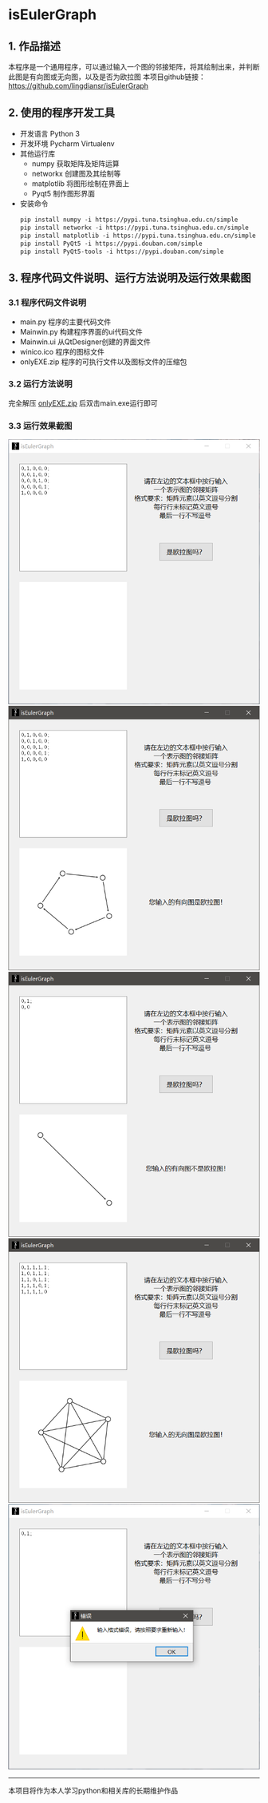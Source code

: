 # isEulerGraph

## 1. 作品描述

本程序是一个通用程序，可以通过输入一个图的邻接矩阵，将其绘制出来，并判断此图是有向图或无向图，以及是否为欧拉图
本项目github链接：https://github.com/lingdiansr/isEulerGraph

## 2. 使用的程序开发工具

- 开发语言 Python 3
- 开发环境 Pycharm Virtualenv
- 其他运行库
  - numpy 获取矩阵及矩阵运算
  - networkx 创建图及其绘制等
  - matplotlib 将图形绘制在界面上
  - Pyqt5 制作图形界面
- 安装命令
  ```
  pip install numpy -i https://pypi.tuna.tsinghua.edu.cn/simple
  pip install networkx -i https://pypi.tuna.tsinghua.edu.cn/simple
  pip install matplotlib -i https://pypi.tuna.tsinghua.edu.cn/simple
  pip install PyQt5 -i https://pypi.douban.com/simple
  pip install PyQt5-tools -i https://pypi.douban.com/simple
  ```  

## 3. 程序代码文件说明、运行方法说明及运行效果截图

### 3.1 程序代码文件说明

- main.py 程序的主要代码文件
- Mainwin.py 构建程序界面的ui代码文件
- Mainwin.ui 从QtDesigner创建的界面文件
- winico.ico 程序的图标文件
- onlyEXE.zip 程序的可执行文件以及图标文件的压缩包

### 3.2 运行方法说明

完全解压 [onlyEXE.zip](https://github.com/lingdiansr/isEulerGraph/releases/tag/lingdianshiren) 后双击main.exe运行即可

### 3.3 运行效果截图

![](/pic/01.png)
![](/pic/02.png)
![](/pic/03.png)
![](/pic/04.png)
![](/pic/05.png)

----
本项目将作为本人学习python和相关库的长期维护作品
